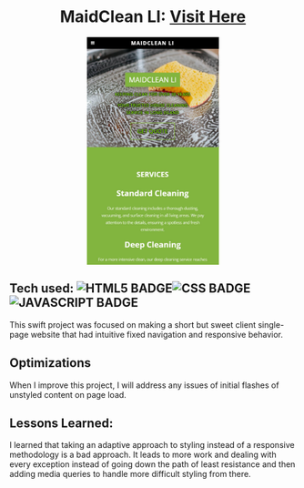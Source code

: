 <h1 align="center">MaidClean LI: <a target="_blank" href="https://jordan-russo.github.io/mainclean-li//">Visit Here</a></h1>

<p align="center"> 
<a target="_blank" href="https://jordan-russo.github.io/mainclean-li/">
<img align="center" src="images/maidcleanli.jpg" alt="MaidClean LI" height="400px"/>
</a>
</p>

## Tech used: ![HTML5 BADGE](https://img.shields.io/static/v1?label=|&message=HTML5&color=23555f&style=plastic&logo=html5)![CSS BADGE](https://img.shields.io/static/v1?label=|&message=CSS3&color=285f65&style=plastic&logo=css3)![JAVASCRIPT BADGE](https://img.shields.io/static/v1?label=|&message=JAVASCRIPT&color=3c7f5d&style=plastic&logo=javascript)


This swift project was focused on making a short but sweet client single-page website that had intuitive fixed navigation and responsive behavior.

## Optimizations

When I improve this project, I will address any issues of initial flashes of unstyled content on page load.

## Lessons Learned:

I learned that taking an adaptive approach to styling instead of a responsive methodology is a bad approach. It leads to more work and dealing with every exception instead of going down the path of least resistance and then adding media queries to handle more difficult styling from there.
